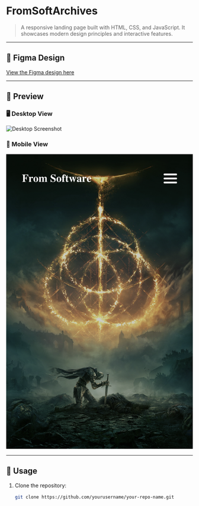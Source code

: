 # FromSoftArchives

> A responsive landing page built with HTML, CSS, and JavaScript. It showcases modern design principles and interactive features.

---

## 🔗 **Figma Design**

[View the Figma design here](https://www.figma.com/design/Unt7shEJhDidn8OE3U2MQL/FROMSOFT?node-id=1-2&p=f&t=3oruVByGHhfPqclz-0)

---

## 📸 **Preview**

### 🖥️ Desktop View

![Desktop Screenshot](https://github.com/levanl/FromSoftArchives/blob/87f5687c88cc4db1da928c347c43caab412a26ad/Screenshot%202025-07-09%20at%2010.25.29.png)

### 📱 Mobile View

![Mobile Screenshot](https://github.com/levanl/FromSoftArchives/blob/407357de24201e00268ca6b013cd26a332c92958/Screenshot%202025-07-09%20at%2010.24.23.png)

---

## 🚀 **Usage**

1. Clone the repository:

   ```bash
   git clone https://github.com/yourusername/your-repo-name.git
